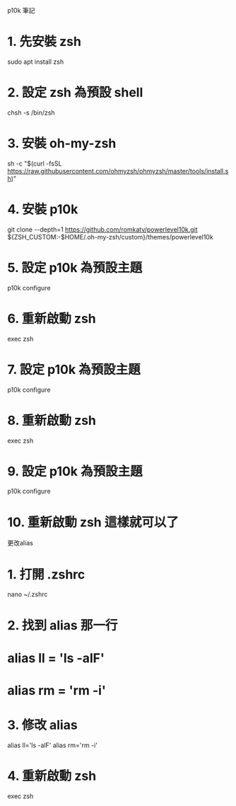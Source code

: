 p10k 筆記
# 1. 先安裝 zsh
sudo apt install zsh
# 2. 設定 zsh 為預設 shell
chsh -s /bin/zsh
# 3. 安裝 oh-my-zsh
sh -c "$(curl -fsSL https://raw.githubusercontent.com/ohmyzsh/ohmyzsh/master/tools/install.sh)"
# 4. 安裝 p10k
git clone --depth=1 https://github.com/romkatv/powerlevel10k.git ${ZSH_CUSTOM:-$HOME/.oh-my-zsh/custom}/themes/powerlevel10k
# 5. 設定 p10k 為預設主題
p10k configure
# 6. 重新啟動 zsh
exec zsh
# 7. 設定 p10k 為預設主題
p10k configure
# 8. 重新啟動 zsh
exec zsh
# 9. 設定 p10k 為預設主題
p10k configure
# 10. 重新啟動 zsh   這樣就可以了

更改alias
# 1. 打開 .zshrc
nano ~/.zshrc
# 2. 找到 alias 那一行
# alias ll = 'ls -alF'
# alias rm = 'rm -i'
# 3. 修改 alias
alias ll='ls -alF'
alias rm='rm -i'
# 4. 重新啟動 zsh
exec zsh